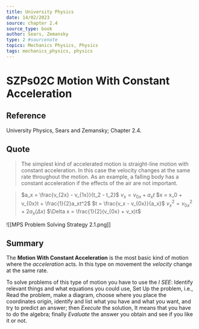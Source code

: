 ```yaml
---
title: University Physics
date: 14/02/2023
source: chapter 2.4
source_type: book 
author: Sears, Zemansky
type: 2 #sourcenote
topics: Mechanics Physics, Physics
tags: mechanics_physics, physics
---
```

# SZPs02C Motion With Constant Acceleration

## **Reference**
University Physics, Sears and Zemansky; Chapter 2.4.

## **Quote**
> The simplest kind of accelerated motion is straight-line motion with constant acceleration. In this case the velocity changes at the same rate throughout the motion. As an example, a falling body has a constant acceleration if the effects of the air are not important.

> $a_x = \frac{v_{2x} - v_{1x}}{t_2 - t_2}$
$v_x = v_{0x} + a_xt$
$x = x_0 + v_{0x}t + \frac{1}{2}a_xt^2$
$t = \frac{v_x - v_{0x}}{a_x}$
$v_x^2 = v_{0x}^2 + 2a_x(\Delta x)$
$\Delta x = \frac{1}{2}(v_{0x} + v_x)t$

![[MPS Problem Solving Strategy 2.1.png]]

## **Summary**
The **Motion With Constant Acceleration** is the most basic kind of motion where the *acceleration* acts. In this type on movement the *velocity* change at the same rate.

To solve problems of this type of motion you have to use the *I SEE*: Identify relevant things and what equations you could use, Set Up the problem, i.e., Read the problem, make a diagram, choose where you place the coordinates origin, identify and list what you have and what you want, and try to predict an answer; then *Execute* the solution, It means that you have to do the algebra; finally *Evaluate* the answer you obtain and see if you like it or not.